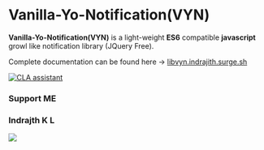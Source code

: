 # Vanilla-Yo-Notification(VYN)

**Vanilla-Yo-Notification(VYN)** is a light-weight **ES6** compatible **javascript** growl like notification library (JQuery Free).


Complete documentation can be found here -> [libvyn.indrajith.surge.sh](http://libvyn.indrajith.surge.sh)

[![CLA assistant](https://cla-assistant.io/readme/badge/cooljith91112/vanilla-yo-notification)](https://cla-assistant.io/cooljith91112/vanilla-yo-notification)

### Support ME

### Indrajth K L

[![](https://az743702.vo.msecnd.net/cdn/kofi2.png?v=0)](https://ko-fi.com/R6R36EBQ)